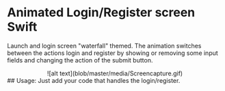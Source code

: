 # Animated Login/Register screen Swift
Launch and login screen "waterfall" themed. The animation switches between the actions login and register by  showing or removing some input fields and changing the action of the submit button.

<center>
![alt text](blob/master/media/Screencapture.gif)
</center>
## Usage:
Just add your code that handles the login/register.
